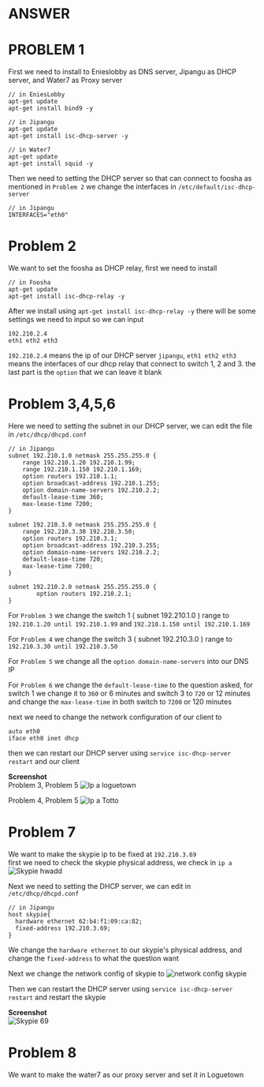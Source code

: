 # ANSWER

# PROBLEM 1
First we need to install to Enieslobby as DNS server, Jipangu as DHCP server, and Water7 as Proxy server
```
// in EniesLobby
apt-get update
apt-get install bind9 -y
```

```
// in Jipangu
apt-get update
apt-get install isc-dhcp-server -y
```

```
// in Water7
apt-get update
apt-get install squid -y
```

Then we need to setting the DHCP server so that can connect to foosha as mentioned in `Problem 2` 
we change the interfaces in `/etc/default/isc-dhcp-server` 
```
// in Jipangu
INTERFACES="eth0"
```

# Problem 2
We want to set the foosha as DHCP relay, first we need to install
```
// in Foosha
apt-get update
apt-get install isc-dhcp-relay -y
```
After we install using `apt-get install isc-dhcp-relay -y` there will be some settings we need to input so we can input
```
192.210.2.4
eth1 eth2 eth3

```
`192.210.2.4` means the ip of our DHCP server `jipangu`, `eth1 eth2 eth3` means the interfaces of our dhcp relay that connect to switch 1, 2 and 3. the last part is the `option` that we can leave it blank

# Problem 3,4,5,6
Here we need to setting the subnet in our DHCP server, we can edit the file in `/etc/dhcp/dhcpd.conf`
```
// in Jipangu
subnet 192.210.1.0 netmask 255.255.255.0 {
    range 192.210.1.20 192.210.1.99;
    range 192.210.1.150 192.210.1.169;
    option routers 192.210.1.1;
    option broadcast-address 192.210.1.255;
    option domain-name-servers 192.210.2.2;
    default-lease-time 360;
    max-lease-time 7200;
}

subnet 192.210.3.0 netmask 255.255.255.0 {
    range 192.210.3.30 192.210.3.50;
    option routers 192.210.3.1;
    option broadcast-address 192.210.3.255;
    option domain-name-servers 192.210.2.2;
    default-lease-time 720;
    max-lease-time 7200;
}

subnet 192.210.2.0 netmask 255.255.255.0 {
        option routers 192.210.2.1;
}
```
For `Problem 3` we change the switch 1 ( subnet 192.210.1.0 ) range to `192.210.1.20 until 192.210.1.99` and `192.210.1.150 until 192.210.1.169`

For `Problem 4` we change the switch 3 ( subnet 192.210.3.0 ) range to `192.210.3.30 until 192.210.3.50`

For `Problem 5` we change all the `option domain-name-servers` into our DNS IP

For `Problem 6` we change the `default-lease-time` to the question asked, for switch 1 we change it to `360` or 6 minutes and switch 3 to `720` or 12 minutes and change the `max-lease-time` in both switch to `7200` or 120 minutes

next we need to change the network configuration of our client to
```
auto eth0
iface eth0 inet dhcp
```
then we can restart our DHCP server using `service isc-dhcp-server restart` and our client

**Screenshot**<br>
Problem 3, Problem 5
![Ip a loguetown](https://user-images.githubusercontent.com/81411468/141279923-653e6f64-81f0-480a-be3c-0caeccbe0ae9.jpg)

Problem 4, Problem 5
![Ip a Totto](https://user-images.githubusercontent.com/81411468/141280084-d18a7866-50a4-4080-9772-492c3981e8ee.jpg)

# Problem 7
We want to make the skypie ip to be fixed at `192.210.3.69` <br>
first we need to check the skypie physical address, we check in `ip a`
![Skypie hwadd](https://user-images.githubusercontent.com/81411468/141281265-9cd6ddbb-2e19-4e1c-a889-78de91992224.jpg)

Next we need to setting the DHCP server, we can edit in `/etc/dhcp/dhcpd.conf`
```
// in Jipangu
host skypie{
  hardware ethernet 62:b4:f1:09:ca:82;
  fixed-address 192.210.3.69;
}
```

We change the `hardware ethernet` to our skypie's physical address, and change the `fixed-address` to what the question want<br>

Next we change the network config of skypie to 
![network config skypie](https://user-images.githubusercontent.com/81411468/141282340-50f3389a-51e4-45d4-8c72-36b6092adec8.PNG)

Then we can restart the DHCP server using `service isc-dhcp-server restart` and restart the skypie

**Screenshot** <br>
![Skypie 69](https://user-images.githubusercontent.com/81411468/141282640-73681a4d-e435-40de-88e3-8db18c1a6254.jpg)

# Problem 8
We want to make the water7 as our proxy server and set it in Loguetown








